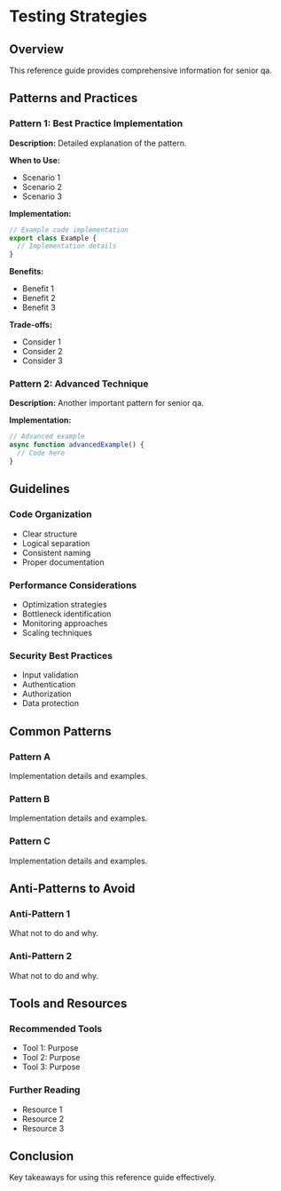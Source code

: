 # Testing Strategies

## Overview

This reference guide provides comprehensive information for senior qa.

## Patterns and Practices

### Pattern 1: Best Practice Implementation

**Description:**
Detailed explanation of the pattern.

**When to Use:**
- Scenario 1
- Scenario 2
- Scenario 3

**Implementation:**
```typescript
// Example code implementation
export class Example {
  // Implementation details
}
```

**Benefits:**
- Benefit 1
- Benefit 2
- Benefit 3

**Trade-offs:**
- Consider 1
- Consider 2
- Consider 3

### Pattern 2: Advanced Technique

**Description:**
Another important pattern for senior qa.

**Implementation:**
```typescript
// Advanced example
async function advancedExample() {
  // Code here
}
```

## Guidelines

### Code Organization
- Clear structure
- Logical separation
- Consistent naming
- Proper documentation

### Performance Considerations
- Optimization strategies
- Bottleneck identification
- Monitoring approaches
- Scaling techniques

### Security Best Practices
- Input validation
- Authentication
- Authorization
- Data protection

## Common Patterns

### Pattern A
Implementation details and examples.

### Pattern B
Implementation details and examples.

### Pattern C
Implementation details and examples.

## Anti-Patterns to Avoid

### Anti-Pattern 1
What not to do and why.

### Anti-Pattern 2
What not to do and why.

## Tools and Resources

### Recommended Tools
- Tool 1: Purpose
- Tool 2: Purpose
- Tool 3: Purpose

### Further Reading
- Resource 1
- Resource 2
- Resource 3

## Conclusion

Key takeaways for using this reference guide effectively.
